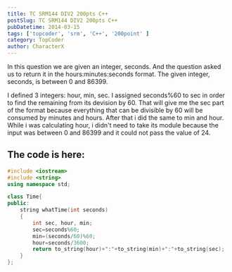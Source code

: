 ```yaml
---
title: TC SRM144 DIV2 200pts C++
postSlug: TC SRM144 DIV2 200pts C++
pubDatetime: 2014-03-15
tags: ['topcoder', 'srm', 'C++', '200point' ]
category: TopCoder 
author: CharacterX 
---
```


In this question we are given an integer, seconds. And the question asked us to return it in the  hours:minutes:seconds format. The given integer, seconds, is between 0 and 86399.

I defined 3 integers: hour, min, sec. I assigned seconds%60 to sec in order to find the remaining from its devision by 60. That will give me the sec part of the format because everything that can be divisible by 60 will be consumed by minutes and hours. After that i did the same to min and hour. While i was calculating hour, i didn't need to take its module because the input was between 0 and 86399 and it could not pass the value of 24.
	
The code is here:
-----------------
	
```cpp
#include <iostream>
#include <string>
using namespace std;

class Time{
public:
    string whatTime(int seconds)
    {
        int sec, hour, min;
        sec=seconds%60;
        min=(seconds/60)%60;
        hour=seconds/3600;
        return to_string(hour)+":"+to_string(min)+":"+to_string(sec);
    }
};
```